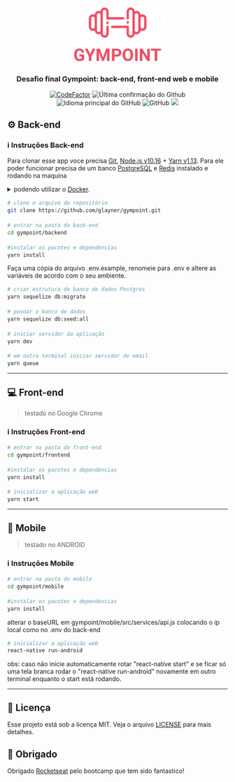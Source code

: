 <h1 align="center">
  <img alt="Gympoint" title="Gympoint" src=".github/logo.png" width="200px" />
</h1>

<h3 align="center">
  Desafio final Gympoint: back-end, front-end web e mobile
</h3>

<p align = "center">
<a href="https://www.codefactor.io/repository/github/glayner/gympoint"><img src="https://www.codefactor.io/repository/github/glayner/gympoint/badge" alt="CodeFactor" /></a>
<img alt = "Última confirmação do Github" src = "https://img.shields.io/github/last-commit/glayner/gympoint">
<img alt = "Idioma principal do GitHub" src = "https://img.shields.io/github/languages/top/glayner/gympoint">
<img alt = "GitHub" src = "https://img.shields.io/github/license/glayner/gympoint.svg">
<a href="https://www.codacy.com/manual/glayner/gympoint?utm_source=github.com&amp;utm_medium=referral&amp;utm_content=glayner/gympoint&amp;utm_campaign=Badge_Grade"><img src="https://api.codacy.com/project/badge/Grade/147d0b2836734c79b7ee5ea035f065b4"/></a>
</p>  

## :gear:  Back-end

### :information_source: Instruções Back-end

Para clonar esse app voce precisa [Git](https://git-scm.com), [Node.js v10.16](https://nodejs.org/) + [Yarn v1.13](https://yarnpkg.com/). Para ele poder funcionar precisa de um banco [PostgreSQL](https://www.postgresql.org/) e [Redis](https://redis.io/) instalado e rodando na maquina <details><summary>podendo utilizar o [Docker](https://www.docker.com/).</summary>
```bash
# instalar Redis
docker run --name redisgympoint -p 6379:6379 -d -t redis:alpine

# inicializar Redis
docker start redisgympoint

# instalar PostgreSQL
docker run --name database -e POSTGRES_PASSWORD=docker -p 5432:5432 -d postgres:11

# inicializar PostgreSQL
docker start database
```
</details>

```bash
# clone o arquivo do repositório
git clone https://github.com/glayner/gympoint.git

# entrar na pasta do back-end
cd gympoint/backend

#instalar os pacotes e dependencias
yarn install

```
Faça uma cópia do arquivo .env.example, renomeie para .env e altere as variáveis de acordo com o seu ambiente.
```bash
# criar estrutura do banco de dados Postgres
yarn sequelize db:migrate

# povoar o banco de dados
yarn sequelize db:seed:all

# iniciar servidor da aplicação
yarn dev

# em outro terminal iniciar servidor de email
yarn queue

```
---
## :computer: Front-end
<blockquote>testado no Google Chrome </blockquote>

### :information_source: Instruções Front-end

```bash
# entrar na pasta do front-end
cd gympoint/frontend

#instalar os pacotes e dependencias
yarn install

# inicializar a aplicação web
yarn start
```
---

## :iphone: Mobile
<blockquote> testado no ANDROID </blockquote>

### :information_source: Instruções Mobile
```bash
# entrar na pasta do mobile
cd gympoint/mobile

#instalar os pacotes e dependencias
yarn install
```
alterar o baseURL em gympoint/mobile/src/services/api.js colocando o ip local como no .env do back-end
```bash
# inicializar a aplicação web
react-native run-android
```
obs: caso não inicie automaticamente rotar "react-native start" e se ficar só uma tela branca rodar o "react-native run-android" novamente em outro terminal enquanto o start está rodando.

---
## :memo: Licença

Esse projeto está sob a licença MIT. Veja o arquivo [LICENSE](LICENSE) para mais detalhes.

## :clap: Obrigado

Obrigado [Rocketseat](https://rocketseat.com.br/) pelo bootcamp que tem sido fantastico!
